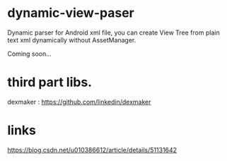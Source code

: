 # dynamic-view-paser
Dynamic parser for Android xml file, you can create View Tree from plain text xml dynamically without AssetManager.

Coming soon...


# third part libs.
dexmaker : https://github.com/linkedin/dexmaker

# links
https://blog.csdn.net/u010386612/article/details/51131642